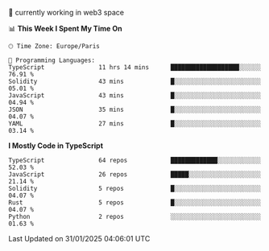 🔭 currently working in web3 space

<!--START_SECTION:waka-->
📊 **This Week I Spent My Time On** 

```text
🕑︎ Time Zone: Europe/Paris

💬 Programming Languages: 
TypeScript               11 hrs 14 mins      ███████████████████░░░░░░   76.91 % 
Solidity                 43 mins             █░░░░░░░░░░░░░░░░░░░░░░░░   05.01 % 
JavaScript               43 mins             █░░░░░░░░░░░░░░░░░░░░░░░░   04.94 % 
JSON                     35 mins             █░░░░░░░░░░░░░░░░░░░░░░░░   04.07 % 
YAML                     27 mins             █░░░░░░░░░░░░░░░░░░░░░░░░   03.14 % 
```

**I Mostly Code in TypeScript** 

```text
TypeScript               64 repos            █████████████░░░░░░░░░░░░   52.03 % 
JavaScript               26 repos            █████░░░░░░░░░░░░░░░░░░░░   21.14 % 
Solidity                 5 repos             █░░░░░░░░░░░░░░░░░░░░░░░░   04.07 % 
Rust                     5 repos             █░░░░░░░░░░░░░░░░░░░░░░░░   04.07 % 
Python                   2 repos             ░░░░░░░░░░░░░░░░░░░░░░░░░   01.63 % 
```




 Last Updated on 31/01/2025 04:06:01 UTC
<!--END_SECTION:waka-->
